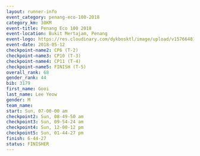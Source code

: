 ```yaml
--- 
layout: runner-info 
event_category: penang-eco-100-2018 
category_km: 30KM 
event-title: Penang Eco 100 2018 
event-location: Bukit Mertajam, Penang 
event-logo: https://res.cloudinary.com/dykbosktl/image/upload/v1576648106/Logo/Logo_lovxhg.jpg 
event-date: 2018-05-12 
checkpoint-name2: CP6 (T-2) 
checkpoint-name3: CP10 (T-3) 
checkpoint-name4: CP11 (T-4) 
checkpoint-name5: FINISH (T-5) 
overall_rank: 68
gender_rank: 44
bib: 3179
first_name: Gooi
last_name: Lee Yeow
gender: M
team_name: 
start: Sun, 07-00-00 am
checkpoint2: Sun, 08-49-50 am
checkpoint3: Sun, 09-54-24 am
checkpoint4: Sun, 12-00-12 pm
checkpoint5: Sun, 01-44-27 pm
finish: 6-44-27
status: FINISHER
--- 
```

